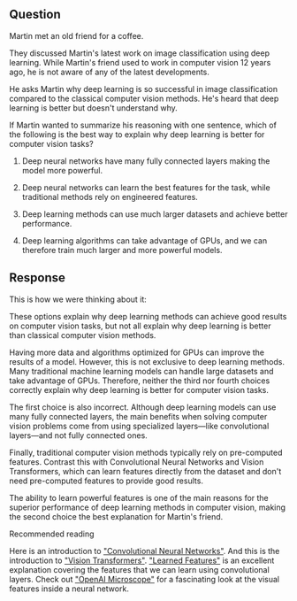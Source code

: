 

## Question

Martin met an old friend for a coffee.

They discussed Martin's latest work on image classification using deep learning. While Martin's friend used to work in computer vision 12 years ago, he is not aware of any of the latest developments.

He asks Martin why deep learning is so successful in image classification compared to the classical computer vision methods. He's heard that deep learning is better but doesn't understand why.

If Martin wanted to summarize his reasoning with one sentence, which of the following is the best way to explain why deep learning is better for computer vision tasks?



1. Deep neural networks have many fully connected layers making the model more powerful.

2. Deep neural networks can learn the best features for the task, while traditional methods rely on engineered features.

3. Deep learning methods can use much larger datasets and achieve better performance.

4. Deep learning algorithms can take advantage of GPUs, and we can therefore train much larger and more powerful models.


## Response


This is how we were thinking about it:

These options explain why deep learning methods can achieve good results on computer vision tasks, but not all explain why deep learning is better than classical computer vision methods.

Having more data and algorithms optimized for GPUs can improve the results of a model. However, this is not exclusive to deep learning methods. Many traditional machine learning models can handle large datasets and take advantage of GPUs. Therefore, neither the third nor fourth choices correctly explain why deep learning is better for computer vision tasks.

The first choice is also incorrect. Although deep learning models can use many fully connected layers, the main benefits when solving computer vision problems come from using specialized layers—like convolutional layers—and not fully connected ones.

Finally, traditional computer vision methods typically rely on pre-computed features. Contrast this with Convolutional Neural Networks and Vision Transformers, which can learn features directly from the dataset and don't need pre-computed features to provide good results.

The ability to learn powerful features is one of the main reasons for the superior performance of deep learning methods in computer vision, making the second choice the best explanation for Martin's friend.

Recommended reading

Here is an introduction to ["Convolutional Neural Networks"](https://en.wikipedia.org/wiki/Convolutional_neural_network).
And this is the introduction to ["Vision Transformers"](https://en.wikipedia.org/wiki/Vision_transformer).
["Learned Features"](https://christophm.github.io/interpretable-ml-book/cnn-features.html) is an excellent explanation covering the features that we can learn using convolutional layers.
Check out ["OpenAI Microscope"](https://openai.com/blog/microscope/) for a fascinating look at the visual features inside a neural network.
